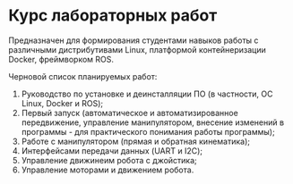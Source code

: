 # Курс лабораторных работ
Предназначен для формирования студентами навыков работы с различными дистрибутивами Linux, платформой контейнеризации Docker, фреймворком ROS.

Черновой список планируемых работ:
1. Руководство по установке и деинсталляции ПО (в частности, ОС Linux, Docker и ROS);
2. Первый запуск (автоматическое и автоматизированное передвижение, управление манипулятором, внесение изменений в программы - для практического понимания работы программы);
3. Работе с манипулятором (прямая и обратная кинематика);
4. Интерфейсами передачи данных (UART и I2C);
5. Управление движинеим робота с джойстика;
6. Управление моторами и движением робота.